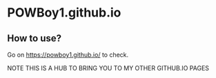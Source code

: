 # POWBoy1.github.io
## How to use?

Go on https://powboy1.github.io/ to check.

NOTE THIS IS A HUB TO BRING YOU TO MY OTHER GITHUB.IO PAGES
